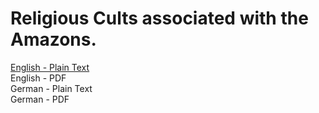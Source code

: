 # Religious Cults associated with the Amazons.

[English - Plain Text](full-text-english.md)  
English - PDF  
German - Plain Text  
German - PDF  
